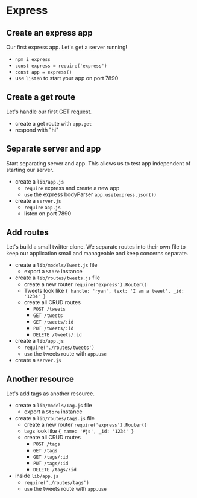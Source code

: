 # Express

## Create an express app

Our first express app. Let's get a server running!

* `npm i express`
* `const express = require('express')`
* `const app = express()`
* use `listen` to start your app on port 7890

## Create a get route

Let's handle our first GET request.

* create a get route with `app.get`
* respond with "hi"

## Separate server and app

Start separating server and app. This allows us to test
app independent of starting our server.

* create a `lib/app.js`
  * `require` express and create a new app
  * `use` the express bodyParser `app.use(express.json())`
* create a `server.js`
  * `require` `app.js`
  * listen on port 7890

## Add routes

Let's build a small twitter clone. We separate routes into their
own file to keep our application small and manageable and keep
concerns separate.

* create a `lib/models/Tweet.js` file
  * export a `Store` instance
* create a `lib/routes/tweets.js` file
  * create a new router `require('express').Router()`
  * Tweets look like `{ handle: 'ryan', text: 'I am a tweet', _id: '1234' }`
  * create all CRUD routes
    * `POST /tweets`
    * `GET /tweets`
    * `GET /tweets/:id`
    * `PUT /tweets/:id`
    * `DELETE /tweets/:id`
* create a `lib/app.js`
  * `require('./routes/tweets')`
  * `use` the tweets route with `app.use`
* create a `server.js`

## Another resource

Let's add tags as another resource.

* create a `lib/models/Tag.js` file
  * export a `Store` instance
* create a `lib/routes/tags.js` file
  * create a new router `require('express').Router()`
  * tags look like `{ name: '#js', _id: '1234' }`
  * create all CRUD routes
    * `POST /tags`
    * `GET /tags`
    * `GET /tags/:id`
    * `PUT /tags/:id`
    * `DELETE /tags/:id`
* inside `lib/app.js`
  * `require('./routes/tags')`
  * `use` the tweets route with `app.use`
